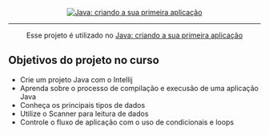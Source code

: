 <p align="center">
  <a href=https://cursos.alura.com.br/course/java-criando-primeira-aplicacao>
    <img src="https://github.com/robsondejesus1996/Java-Alura/assets/31260719/477ad2a1-e9c8-44b4-a948-8f4d7a7ed700" alt="Java: criando a sua primeira aplicação">
  </a>
</p>

<hr>

<p align="center">Esse projeto é utilizado no <a href="https://cursos.alura.com.br/course/java-criando-primeira-aplicacao">Java: criando a sua primeira aplicação</a> </p>

## Objetivos do projeto no curso
* Crie um projeto Java com o Intellij
* Aprenda sobre o processo de compilação e execusão de uma aplicação Java
* Conheça os principais tipos de dados
* Utilize o Scanner para leitura de dados
* Controle o fluxo de aplicação com o uso de condicionais e loops




